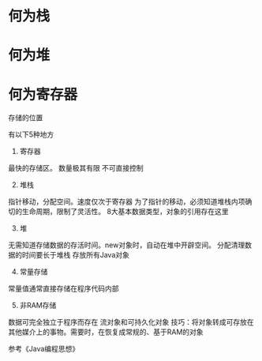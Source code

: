 # 何为栈

# 何为堆

# 何为寄存器


存储的位置

有以下5种地方


1. 寄存器

最快的存储区。
数量极其有限
不可直接控制


2. 堆栈

指针移动，分配空间。速度仅次于寄存器
为了指针的移动，必须知道堆栈内项确切的生命周期，限制了灵活性。
8大基本数据类型，对象的引用存在这里


3. 堆

无需知道存储数据的存活时间。new对象时，自动在堆中开辟空间。
分配清理数据的时间要长于堆栈
存放所有Java对象


4. 常量存储

常量值通常直接存储在程序代码内部


5. 非RAM存储

数据可完全独立于程序而存在
流对象和可持久化对象
技巧：将对象转成可存放在其他媒介上的事物。需要时，在恢复成常规的、基于RAM的对象


参考《Java编程思想》

